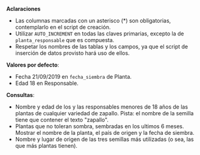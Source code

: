 <div
  class='mu-erd'
  data-entities='{
    "origen": {
      "id": {
        "type": "Integer",
        "pk": true
      },
      "nombre *": {
         "type": "Text"
      },
      "pais *": {
        "type": "Text"
      },
      "latitud": {
        "type": "Decimal"
      },
      "longitud": {
        "type": "Decimal"
      }
    },
    "semilla": {
      "id": {
        "type": "Integer",
        "pk": true
      },
      "nombre *": {
        "type": "Text"
      },
      "anio *": {
        "type": "Integer"
      },
      "tolera_sombra *": {
        "type": "Boolean"
      },
      "origen_id": { 
        "type": "Integer",
        "fk": {
          "to": { "entity": "origen", "column": "id" },
          "type": "many_to_one"
        }
      }
    },    
    "planta": {
      "id": {
        "type": "Integer",
        "pk": true
      },
      "observaciones": {
        "type": "Text"
      },
      "fecha_siembra *": {
        "type": "Date"
      },
      "semilla_id": {
        "type": "Integer",
        "fk": {
          "to": { "entity": "semilla", "column": "id" },
          "type": "many_to_one"
        }
      }
    },
    "responsable": {
      "id": {
        "type": "Integer",
        "pk": true
      },
      "nombre *": {
        "type": "Text"
      },
      "edad *": {
        "type": "Integer"
      }
    },
    "planta_responsable": {
      "planta_id": {
        "type": "Integer",
        "pk": true,
        "fk": {
          "to": { "entity": "planta", "column": "id" },
          "type": "many_to_one"
        }
      },
      "responsable_id": {
        "type": "Integer",
        "pk": true,
        "fk": {
          "to": { "entity": "responsable", "column": "id" },
          "type": "many_to_one"
        }        
      }
    }     
  }'>
</div>

**Aclaraciones**

* Las columnas marcadas con un asterisco (*) son obligatorias, contemplarlo en el script de creación.
* Utilizar `AUTO_INCREMENT` en todas las claves primarias, excepto la de `planta_responsable` que es compuesta.
* Respetar los nombres de las tablas y los campos, ya que el script de inserción de datos provisto hará uso de ellos.

**Valores por defecto**:

* Fecha 21/09/2019 en `fecha_siembra` de Planta.
* Edad 18 en Responsable.

**Consultas**:

* Nombre y edad de los y las responsables menores de 18 años de las plantas de cualquier variedad de zapallo. Pista: el nombre de la semilla tiene que contener el texto "zapallo".
* Plantas que no toleran sombra, sembradas en los ultimos 6 meses. Mostrar el nombre de la planta, el país de origen y la fecha de siembra.
* Nombre y lugar de origen de las tres semillas más utilizadas (o sea, las que más plantas tienen).
